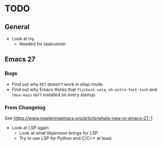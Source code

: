 # TODO

## General

- Look at ivy
  - Needed for taskrunner

## Emacs 27

### Bugs

- Find out why `RET` doesn't work in elisp mode.
- Find out why Emacs thinks that `flycheck-vala`, `sh-extra-font-lock`
  and `tmux-keys` isn't installed on every startup.

### From Changelog

See https://www.masteringemacs.org/article/whats-new-in-emacs-27-1

- Look at LSP again
  - Look at what libjansson brings for LSP.
  - Try to use LSP for Python and C/C++ at least.
